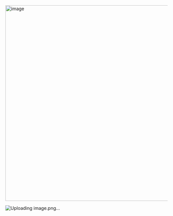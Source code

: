 <img width="930" height="610" alt="image" src="https://github.com/user-attachments/assets/baf44a1d-a90e-4432-91ef-d32763f6b7e2" />


![Uploading image.png…]()
